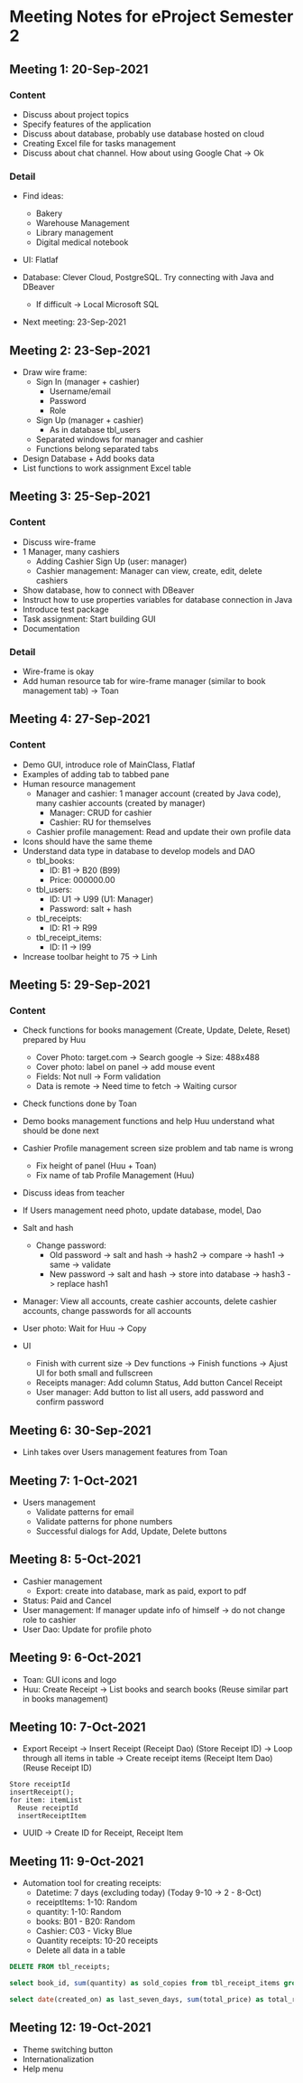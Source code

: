 # Meeting Notes for eProject Semester 2

## Meeting 1: 20-Sep-2021

### Content

- Discuss about project topics
- Specify features of the application
- Discuss about database, probably use database hosted on cloud
- Creating Excel file for tasks management
- Discuss about chat channel. How about using Google Chat -> Ok

### Detail

- Find ideas:
  - Bakery
  - Warehouse Management
  - Library management
  - Digital medical notebook

- UI: Flatlaf
- Database: Clever Cloud, PostgreSQL. Try connecting with Java and DBeaver
  - If difficult -> Local Microsoft SQL

- Next meeting: 23-Sep-2021
  
## Meeting 2: 23-Sep-2021

- Draw wire frame:
  - Sign In (manager + cashier)
    - Username/email
    - Password
    - Role
  - Sign Up (manager + cashier)
    - As in database tbl_users
  - Separated windows for manager and cashier
  - Functions belong separated tabs
- Design Database + Add books data
- List functions to work assignment Excel table 

## Meeting 3: 25-Sep-2021

### Content

- Discuss wire-frame
- 1 Manager, many cashiers
  - Adding Cashier Sign Up (user: manager)
  - Cashier management: Manager can view, create, edit, delete cashiers
- Show database, how to connect with DBeaver
- Instruct how to use properties variables for database connection in Java
- Introduce test package
- Task assignment: Start building GUI
- Documentation

### Detail

- Wire-frame is okay
- Add human resource tab for wire-frame manager (similar to book management tab) -> Toan 

## Meeting 4: 27-Sep-2021

### Content

- Demo GUI, introduce role of MainClass, Flatlaf
- Examples of adding tab to tabbed pane
- Human resource management
  - Manager and cashier: 1 manager account (created by Java code), many cashier accounts (created by manager)
    - Manager: CRUD for cashier
    - Cashier: RU for themselves
  - Cashier profile management: Read and update their own profile data
- Icons should have the same theme
- Understand data type in database to develop models and DAO
  - tbl_books:
    - ID: B1 -> B20 (B99)
    - Price: 000000.00
  - tbl_users:
    - ID: U1 -> U99 (U1: Manager)
    - Password: salt + hash
  - tbl_receipts:
    - ID: R1 -> R99
  - tbl_receipt_items:
    - ID: I1 -> I99
- Increase toolbar height to 75 -> Linh

## Meeting 5: 29-Sep-2021

### Content

- Check functions for books management (Create, Update, Delete, Reset) prepared by Huu
  - Cover Photo: target.com -> Search google -> Size: 488x488
  - Cover photo: label on panel -> add mouse event
  - Fields: Not null -> Form validation
  - Data is remote -> Need time to fetch -> Waiting cursor
- Check functions done by Toan
- Demo books management functions and help Huu understand what should be done next
- Cashier Profile management screen size problem and tab name is wrong
  - Fix height of panel (Huu + Toan)
  - Fix name of tab Profile Management (Huu)
- Discuss ideas from teacher
- If Users management need photo, update database, model, Dao
- Salt and hash
  - Change password: 
    - Old password -> salt and hash -> hash2 -> compare -> hash1 -> same -> validate
    - New password -> salt and hash -> store into database -> hash3 -> replace hash1
  
- Manager: View all accounts, create cashier accounts, delete cashier accounts, change passwords for all accounts
- User photo: Wait for Huu -> Copy
- UI
  - Finish with current size -> Dev functions -> Finish functions -> Ajust UI for both small and fullscreen
  - Receipts manager: Add column Status, Add button Cancel Receipt
  - User manager: Add button to list all users, add password and confirm password

## Meeting 6: 30-Sep-2021

- Linh takes over Users management features from Toan

## Meeting 7: 1-Oct-2021

- Users management
  - Validate patterns for email
  - Validate patterns for phone numbers
  - Successful dialogs for Add, Update, Delete buttons

## Meeting 8: 5-Oct-2021

- Cashier management
  - Export: create into database, mark as paid, export to pdf
- Status: Paid and Cancel
- User management: If manager update info of himself -> do not change role to cashier
- User Dao: Update for profile photo

## Meeting 9: 6-Oct-2021

- Toan: GUI icons and logo
- Huu: Create Receipt -> List books and search books (Reuse similar part in books management)
  
## Meeting 10: 7-Oct-2021

- Export Receipt -> Insert Receipt (Receipt Dao) (Store Receipt ID) -> Loop through all items in table -> Create receipt items (Receipt Item Dao) (Reuse Receipt ID)

```
Store receiptId
insertReceipt();
for item: itemList
  Reuse receiptId
  insertReceiptItem
```

- UUID -> Create ID for Receipt, Receipt Item

## Meeting 11: 9-Oct-2021

- Automation tool for creating receipts:
  - Datetime: 7 days (excluding today) (Today 9-10 -> 2 - 8-Oct)
  - receiptItems: 1-10: Random
  - quantity: 1-10: Random
  - books: B01 - B20: Random
  - Cashier: C03 - Vicky Blue
  - Quantity receipts: 10-20 receipts
  - Delete all data in a table
  
```SQL
DELETE FROM tbl_receipts;

select book_id, sum(quantity) as sold_copies from tbl_receipt_items group by book_id order by sold_copies desc limit 5;

select date(created_on) as last_seven_days, sum(total_price) as total_revenue from tbl_receipts group by last_seven_days order by last_seven_days desc limit 7;

```

## Meeting 12: 19-Oct-2021

- Theme switching button
- Internationalization
- Help menu